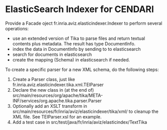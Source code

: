 ElasticSearch Indexer for CENDARI
=================================

Provide a Facade oject fr.inria.aviz.elasticindexer.Indexer to perform several operations:
- use an extended version of Tika to parse files and return textual contents plus metadata. The result has type DocumentInfo.
- index the data in DocumentInfo by sending to to elasticsearch
- search for documents in elasticsearch
- create the mapping (Schema) in elasticsearch if needed.

To create a specific parser for a new XML schema, do the following steps:
1) Create a Parser class, just like fr.inria.aviz.elasticindexer.tika.xml.TEIParser
2) Declare the new class in (at the end of) src/main/resources/org/apache/tika/META-INF/services/org.apache.tika.parser.Parser
3) Optionally add an XSLT transform in src/main/resources/fr/inria/aviz/elasticindexer/tika/xml/ to cleanup the XML file. See TEIParser.xsl for an example.
4) Add a test case in src/test/java/fr/inria/aviz/elasticindex/TextTika 

